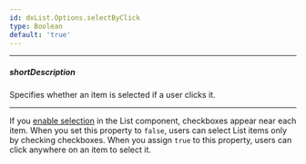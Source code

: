 ```yaml
---
id: dxList.Options.selectByClick
type: Boolean
default: 'true'
---
```

---
##### shortDescription
Specifies whether an item is selected if a user clicks it.

---
If you [enable selection](/Documentation/ApiReference/UI_Components/dxList/Configuration/#selectionMode) in the List component, checkboxes appear near each item. When you set this property to `false`, users can select List items only by checking checkboxes. When you assign `true` to this property, users can click anywhere on an item to select it.